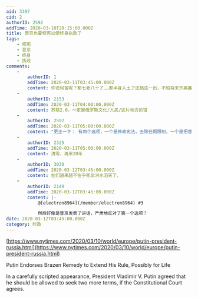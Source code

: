 ```yaml
---
aid: 3397
cid: 2
authorID: 2592
addTime: 2020-03-10T20:15:00.000Z
title: 普京也要修宪以便终身执政了
tags:
    - 修宪
    - 普京
    - 终身
    - 执政
comments:
    -
        authorID: 1
        addTime: 2020-03-11T03:45:00.000Z
        content: 你说何苦呢？都七老八十了……都半身入土了还搞这一出，不怕将来齐奥塞斯库？
    -
        authorID: 2153
        addTime: 2020-03-11T04:00:00.000Z
        content: 苏联2.0，一定是俄罗斯文化/人民/这片地方的错
    -
        authorID: 2592
        addTime: 2020-03-11T05:00:00.000Z
        content: "更正一下： 有两个选项，一个是修改宪法，去除任期限制，一个是把普京的之前历史清零，然后两届之后又是两届。\n\n\U0001F602"
    -
        authorID: 2325
        addTime: 2020-03-11T05:00:00.000Z
        content: 清零，再来20年
    -
        authorID: 3030
        addTime: 2020-03-12T03:45:00.000Z
        content: 他们越来越不在乎死后洪水滔天了。
    -
        authorID: 2149
        addTime: 2020-03-12T03:45:00.000Z
        content: |-
            @[electron8964](/member/electron8964) #3

            然后好像是普京发表了讲话，严肃地反对了第一个选项？
date: 2020-03-12T03:45:00.000Z
category: 时政
---
```


[https://www.nytimes.com/2020/03/10/world/europe/putin-president-russia.html](https://www.nytimes.com/2020/03/10/world/europe/putin-president-russia.html)

Putin Endorses Brazen Remedy to Extend His Rule, Possibly for Life

In a carefully scripted appearance, President Vladimir V. Putin agreed that he should be allowed to seek two more terms, if the Constitutional Court agrees.
